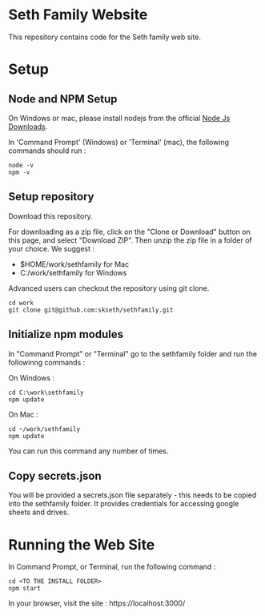 # Seth Family Website

This repository contains code for the Seth family web site. 

# Setup

## Node and NPM Setup

On Windows or mac, please install nodejs from the official [Node Js Downloads](https://nodejs.org/en/download/).

In 'Command Prompt' (Windows) or 'Terminal' (mac), the following commands should run : 

```shell
node -v
npm -v
```

## Setup repository

Download this repository. 

For downloading as a zip file, click on the "Clone or Download" button on this page, and select "Download ZIP". Then unzip the zip file in a folder of your choice. We suggest :

* $HOME/work/sethfamily for Mac
* C:/work/sethfamily for Windows

Advanced users can checkout the repository using git clone.

```shell
cd work
git clone git@github.com:skseth/sethfamily.git
```

## Initialize npm modules

In "Command Prompt" or "Terminal" go to the sethfamily folder and run the followinng commands :

On Windows :

```shell
cd C:\work\sethfamily
npm update
```

On Mac :

```shell
cd ~/work/sethfamily
npm update
```

You can run this command any number of times.

## Copy secrets.json

You will be provided a secrets.json file separately - this needs to be copied into the sethfamily folder. It provides credentials for accessing google sheets and drives.

# Running the Web Site

In Command Prompt, or Terminal, run the following command :

```shell
cd <TO THE INSTALL FOLDER>
npm start
```

In your browser, visit the site : https://localhost:3000/




